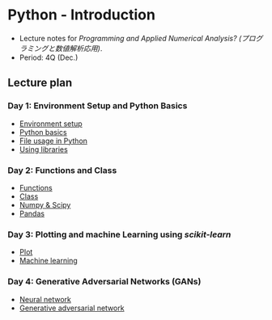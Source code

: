 # Python - Introduction
* Lecture notes for *Programming and Applied Numerical Analysis? (プログラミングと数値解析応用)*.
* Period: 4Q (Dec.)
## Lecture plan

### Day 1: Environment Setup and Python Basics
* [Environment setup](./setup.md)
* [Python basics](./python_basic.md)
* [File usage in Python](./file.md)
* [Using libraries](./library.md)

### Day 2: Functions and Class
* [Functions](./function.md)
* [Class](./class.md)
* [Numpy & Scipy](./numpy.md)
* [Pandas](./pandas.md)

### Day 3: Plotting and machine Learning using *scikit-learn*
* [Plot](./plot.md)
* [Machine learning](./machine_learning.md)

### Day 4: Generative Adversarial Networks (GANs)
* [Neural network](./neural_network.md)
* [Generative adversarial network](./mnist_gan.md)